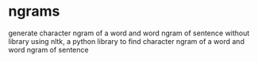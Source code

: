 # ngrams
generate character ngram of a word and word ngram of sentence without library
using nltk, a python library to find character ngram of a word and word ngram of sentence
